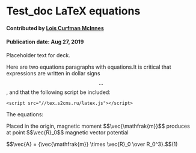 
# Test_doc LaTeX equations

#### Contributed by [Lois Curfman McInnes](https://github.com/curfman "Lois Curfman McInnes GitHub Profile")

#### Publication date: Aug 27, 2019

Placeholder text for deck.

Here are two equations paragraphs with equations.It is critical that expressions are written in dollar signs $$...$$, and that the following script be included: 

    <script src="//tex.s2cms.ru/latex.js"></script>

The equations:

<p>Placed in the origin, magnetic moment $$\vec{\mathfrak{m}}$$ produces at point $$\vec{R}_0$$ magnetic vector potential</p>

<p>$$\vec{A} = {\vec{\mathfrak{m}}
\times \vec{R}_0 \over R_0^3}.$$(1)</p>


<!---
Publish: No
Categories: collaboration
Topics: discussion and question sites, projects and organizations
Tags: bssw-blog-article
Level: 2
Prerequisites: default
Aggregate: none
--->
